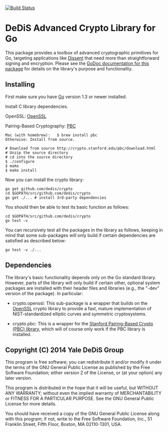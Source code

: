 [![Build Status](https://travis-ci.org/DeDiS/crypto.svg)](https://travis-ci.org/DeDiS/crypto)

DeDiS Advanced Crypto Library for Go
====================================

This package provides a toolbox of advanced cryptographic primitives for Go,
targeting applications like [Dissent](http://dedis.cs.yale.edu/dissent/)
that need more than straightforward signing and encryption.
Please see the
[GoDoc documentation for this package](http://godoc.org/github.com/DeDiS/crypto)
for details on the library's purpose and functionality.

Installing
----------

First make sure you have [Go](https://golang.org)
version 1.3 or newer installed.

Install C library dependencies.

OpenSSL: [OpenSSL](https://www.openssl.org/) 

Pairing-Based Cryptography: [PBC](http://crypto.stanford.edu/pbc/)
    
    Mac (with homebrew):   $ brew install pbc
    Otherwise: Install from source.
        
    # Download from source http://crypto.stanford.edu/pbc/download.html
    # Unzip the source directory
    # cd into the source directory
    $ ./configure
    $ make
    $ make install

Now you can install the crypto library:

	go get github.com/dedis/crypto
    cd $GOPATH/src/github.com/dedis/crypto
    go get ./... # install 3rd-party dependencies

You should then be able to test its basic function as follows:

	cd $GOPATH/src/github.com/dedis/crypto
	go test -v

You can recursively test all the packages in the library as follows,
keeping in mind that some sub-packages will only build
if certain dependencies are satisfied as described below:

	go test -v ./...

Dependencies
------------

The library's basic functionality depends only on the Go standard library.
However, parts of the library will only build if certain other,
optional system packages are installed with their header files and libraries
(e.g., the "-dev" version of the package).
In particular:

- crypto.openssl: This sub-package is a wrapper that builds on
the [OpenSSL](https://www.openssl.org/) crypto library
to provide a fast, mature implementation
of NIST-standardized elliptic curves and symmetric cryptosystems.

- crypto.pbc: This is a wrapper for the
[Stanford Pairing-Based Crypto (PBC) library](http://crypto.stanford.edu/pbc/),
which will of course only work if the PBC library is installed.

Copyright (C) 2014 Yale DeDiS Group
-----------------------------------

This program is free software; you can redistribute it and/or modify it under
the terms of the GNU General Public License as published by the Free Software
Foundation; either version 2 of the License, or (at your option) any later
version.

This program is distributed in the hope that it will be useful, but WITHOUT ANY
WARRANTY; without even the implied warranty of MERCHANTABILITY or FITNESS FOR A
PARTICULAR PURPOSE.  See the GNU General Public License for more details.

You should have received a copy of the GNU General Public License along with
this program; if not, write to the Free Software Foundation, Inc., 51 Franklin
Street, Fifth Floor, Boston, MA  02110-1301, USA.
